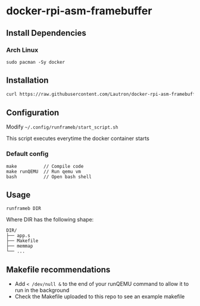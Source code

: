 # docker-rpi-asm-framebuffer
## Install Dependencies
### Arch Linux
```
sudo pacman -Sy docker
```
## Installation
```bash
curl https://raw.githubusercontent.com/Lautron/docker-rpi-asm-framebuffer/master/install.sh | bash
```
## Configuration
Modify `~/.config/runframeb/start_script.sh`

This script executes everytime the docker container starts

### Default config
```
make 	      // Compile code
make runQEMU  // Run qemu vm
bash 	      // Open bash shell
```

## Usage
```
runframeb DIR
```
Where DIR has the following shape:
```
DIR/
├── app.s
├── Makefile
├── memmap
└── ...
```
## Makefile recommendations
- Add `< /dev/null &` to the end of your runQEMU command to allow it to run in the background
- Check the Makefile uploaded to this repo to see an example makefile
